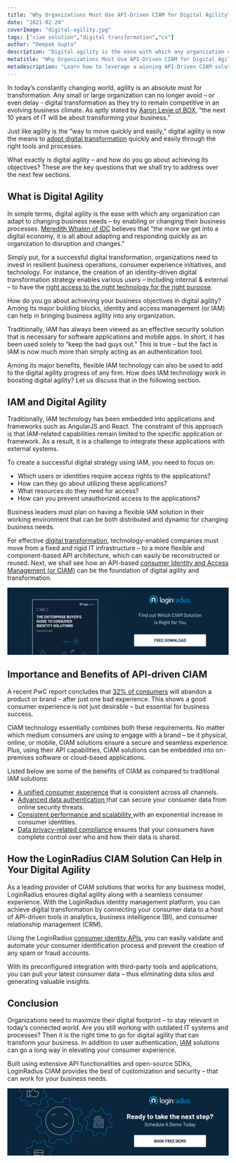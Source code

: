 ```yaml
---
title: "Why Organizations Must Use API-Driven CIAM for Digital Agility"
date: "2021-02-24"
coverImage: "digital-agility.jpg"
tags: ["ciam solution","digital transformation","cx"]
author: "Deepak Gupta"
description: "Digital agility is the ease with which any organization can adapt to changing business needs – by enabling or changing their business processes. For a successful digital transformation, organizations need to invest in resilient business operations, consumer experience initiatives, and technology."
metatitle: "Why Organizations Must Use API-Driven CIAM for Digital Agility"
metadescription: "Learn how to leverage a winning API-Driven CIAM solution for digital agility. So, how do you go about achieving your business objectives? Find out here."
---
```


In today’s constantly changing world, agility is an absolute must for transformation. Any small or large organization can no longer avoid – or even delay - digital transformation as they try to remain competitive in an evolving business climate. As aptly stated by [Aaron Levie of BOX](https://blog.kintone.com/business-with-heart/11-digital-transformation-quotes-to-lead-change-inspire-action), “the next 10 years of IT will be about transforming your business.”

Just like agility is the “way to move quickly and easily,” digital agility is now the means to [adopt digital transformation](https://www.striata.com/posts/digital-agility-in-digital-transformation/) quickly and easily through the right tools and processes. 

What exactly is digital agility – and how do you go about achieving its objectives? These are the key questions that we shall try to address over the next few sections. 


## What is Digital Agility

In simple terms, digital agility is the ease with which any organization can adapt to changing business needs – by enabling or changing their business processes. [Meredith Whalen of IDC](https://business.comcast.com/community/browse-all/details/speed-and-strategy-success-through-agility) believes that "the more we get into a digital economy, it is all about adapting and responding quickly as an organization to disruption and changes."

Simply put, for a successful digital transformation, organizations need to invest in resilient business operations, consumer experience initiatives, and technology. For instance, the creation of an identity-driven digital transformation strategy enables various users – including internal & external – to have the <span style="text-decoration:underline;">right access to the right technology for the right purpose</span>.

How do you go about achieving your business objectives in digital agility? Among its major building blocks, identity and access management (or IAM) can help in bringing business agility into any organization. 

Traditionally, IAM has always been viewed as an effective security solution that is necessary for software applications and mobile apps. In short, it has been used solely to “keep the bad guys out.” This is true – but the fact is IAM is now much more than simply acting as an authentication tool.

Among its major benefits, flexible IAM technology can also be used to add to the digital agility progress of any firm. How does IAM technology work in boosting digital agility? Let us discuss that in the following section.


## IAM and Digital Agility

Traditionally, IAM technology has been embedded into applications and frameworks such as AngularJS and React. The constraint of this approach is that IAM-related capabilities remain limited to the specific application or framework. As a result, it is a challenge to integrate these applications with external systems. 

To create a successful digital strategy using IAM, you need to focus on:


*   Which users or identities require access rights to the applications?
*   How can they go about utilizing these applications?
*   What resources do they need for access?
*   How can you prevent unauthorized access to the applications?

Business leaders must plan on having a flexible IAM solution in their working environment that can be both distributed and dynamic for changing business needs.

For effective [digital transformation](https://www.loginradius.com/blog/identity/2021/01/what-is-digital-transformation/), technology-enabled companies must move from a fixed and rigid IT infrastructure – to a more flexible and component-based API architecture, which can easily be reconstructed or reused. Next, we shall see how an API-based [consumer Identity and Access Management (or CIAM)](https://www.loginradius.com/blog/identity/2019/06/customer-identity-and-access-management/) can be the foundation of digital agility and transformation.


[![enterprise-buyer-guide-to-consumer-identity](enterprise-buyer-guide-to-consumer-identity.png)](https://www.loginradius.com/resource/the-enterprise-buyers-guide-to-consumer-identity/)

## Importance and Benefits of API-driven CIAM

A recent PwC report concludes that [32% of consumers](https://www.pwc.com/us/en/advisory-services/publications/consumer-intelligence-series/pwc-consumer-intelligence-series-customer-experience.pdf) will abandon a product or brand – after just one bad experience. This shows a good consumer experience is not just desirable – but essential for business success. 

CIAM technology essentially combines both these requirements. No matter which medium consumers are using to engage with a brand – be it physical, online, or mobile, CIAM solutions ensure a secure and seamless experience. Plus, using their API capabilities, CIAM solutions can be embedded into on-premises software or cloud-based applications.

Listed below are some of the benefits of CIAM as compared to traditional IAM solutions:

*   <span style="text-decoration:underline;">A unified consumer experience</span> that is consistent across all channels.
*   <span style="text-decoration:underline;">Advanced data authentication </span>that can secure your consumer data from online security threats.
*   <span style="text-decoration:underline;">Consistent performance and scalability </span>with an exponential increase in consumer identities.
*   <span style="text-decoration:underline;">Data privacy-related compliance</span> ensures that your consumers have complete control over who and how their data is shared.

## How the LoginRadius CIAM Solution Can Help in Your Digital Agility

As a leading provider of CIAM solutions that works for any business model, LoginRadius ensures digital agility along with a seamless consumer experience. With the LoginRadius identity management platform, you can achieve digital transformation by connecting your consumer data to a host of API-driven tools in analytics, business intelligence (BI), and consumer relationship management (CRM). 

Using the LoginRadius [consumer identity APIs](https://www.loginradius.com/identity-api/), you can easily validate and automate your consumer identification process and prevent the creation of any spam or fraud accounts.

With its preconfigured integration with third-party tools and applications, you can pull your latest consumer data – thus eliminating data silos and generating valuable insights.

## Conclusion

Organizations need to maximize their digital footprint – to stay relevant in today’s connected world. Are you still working with outdated IT systems and processes? Then it is the right time to go for digital agility that can transform your business. In addition to user authentication, [IAM](https://www.loginradius.com/blog/identity/2021/01/what-is-iam/) solutions can go a long way in elevating your consumer experience.

Built using extensive API functionalities and open-source SDKs, LoginRadius CIAM provides the best of customization and security – that can work for your business needs.


[![LoginRadius Book a Demo](../../assets/book-a-demo-loginradius.png)](https://www.loginradius.com/book-a-demo/)
